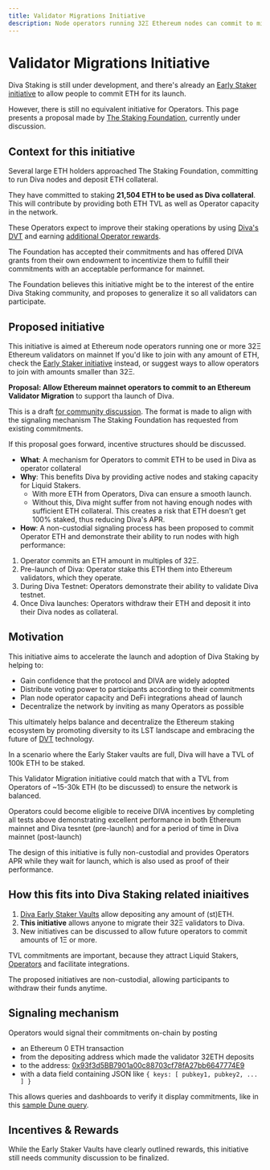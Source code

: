 ```yaml
---
title: Validator Migrations Initiative
description: Node operators running 32Ξ Ethereum nodes can commit to migrate to Diva to support its launch
---
```


# Validator Migrations Initiative

Diva Staking is still under development, and there's already an [Early Staker initiative](early_stakers) to allow people to commit ETH for its launch.

However, there is still no equivalent initiative for Operators. This page presents a proposal made by [The Staking Foundation](foundation), currently under discussion.

## Context for this initiative

Several large ETH holders approached The Staking Foundation, committing to run Diva nodes and deposit ETH collateral.

They have committed to staking **21,504 ETH to be used as Diva collateral**. This will contribute by providing both ETH TVL as well as Operator capacity in the network.

These Operators expect to improve their staking operations by using [Diva's DVT](dvt) and earning [additional Operator rewards](economics).

The Foundation has accepted their commitments and has offered DIVA grants from their own endowment to incentivize them to fulfill their commitments with an acceptable performance for mainnet.

The Foundation believes this initiative might be to the interest of the entire Diva Staking community, and proposes to generalize it so all validators can participate.


## Proposed initiative

This initiative is aimed at Ethereum node operators running one or more 32Ξ Ethereum validators on mainnet If you'd like to join with any amount of ETH, check the [Early Staker initiative](early_stakers) instead, or suggest ways to allow operators to join with amounts smaller than 32Ξ.

**Proposal: Allow Ethereum mainnet operators to commit to an Ethereum Validator Migration** to support tha launch of Diva.

This is a draft [for community discussion](https://discord.com/channels/1041618287500460083/1163123300789125222). The format is made to align with the signaling mechanism The Staking Foundation has requested from existing commitments.

If this proposal goes forward, incentive structures should be discussed.

- **What**: A mechanism for Operators to commit ETH to be used in Diva as operator collateral
- **Why**: This benefits Diva by providing active nodes and staking capacity for Liquid Stakers.
    - With more ETH from Operators, Diva can ensure a smooth launch.
    - Without this, Diva might suffer from not having enough nodes with sufficient ETH collateral. This creates a risk that ETH doesn’t get 100% staked, thus reducing Diva's APR.
- **How**: A non-custodial signaling process has been proposed to commit Operator ETH and demonstrate their ability to run nodes with high performance:
1. Operator commits an ETH amount in multiples of 32Ξ.
2. Pre-launch of Diva: Operator stake this ETH them into Ethereum validators, which they operate.
3. During Diva Testnet: Operators demonstrate their ability to validate Diva testnet.
4. Once Diva launches: Operators withdraw their ETH and deposit it into their Diva nodes as collateral.

## Motivation

This initiative aims to accelerate the launch and adoption of Diva Staking by helping to:

-   Gain confidence that the protocol and DIVA are widely adopted
-   Distribute voting power to participants according to their commitments
-   Plan node operator capacity and DeFi integrations ahead of launch
-   Decentralize the network by inviting as many Operators as possible

This ultimately helps balance and decentralize the Ethereum staking ecosystem by promoting diversity to its LST landscape and embracing the future of [DVT](dvt) technology.


In a scenario where the Early Staker vaults are full, Diva will have a TVL of 100k ETH to be staked.

This Validator Migration initiative could match that with a TVL from Operators of ~15-30k ETH (to be discussed) to ensure the network is balanced.

Operators could become eligible to receive DIVA incentives by completing all tests above demonstrating excellent performance in both Ethereum mainnet and Diva tesntet (pre-launch) and for a period of time in Diva mainnet (post-launch)

The design of this initiative is fully non-custodial and provides Operators APR while they wait for launch, which is also used as proof of their performance.


## How this fits into Diva Staking related iniaitives

1. [Diva Early Staker Vaults](early_stakers) allow depositing any amount of (st)ETH.
2. **This initiative** allows anyone to migrate their 32Ξ validators to Diva.
3. New initiatives can be discussed to allow future operators to commit amounts of 1Ξ or more.

TVL commitments are important, because they attract Liquid Stakers, [Operators](participants#operators) and facilitate integrations.

The proposed initiatives are non-custodial, allowing participants to withdraw their funds anytime.

## Signaling mechanism

Operators would signal their commitments on-chain by posting

- an Ethereum 0 ETH transaction
- from the depositing address which made the validator 32ETH deposits
- to the address: [0x93f3d5BB7901a00c88703cf78fA27bb6647774E9](https://etherscan.io/address/0x93f3d5BB7901a00c88703cf78fA27bb6647774E9)
- with a data field containing JSON like `{ keys: [ pubkey1, pubkey2, ... ] }`

This allows queries and dashboards to verify it display commitments, like in this [sample Dune query](https://dune.com/queries/3102029).

## Incentives & Rewards

While the Early Staker Vaults have clearly outlined rewards, this initiative still needs community discussion to be finalized.
